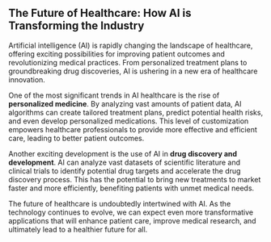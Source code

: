 ## The Future of Healthcare: How AI is Transforming the Industry

Artificial intelligence (AI) is rapidly changing the landscape of healthcare, offering exciting possibilities for improving patient outcomes and revolutionizing medical practices. From personalized treatment plans to groundbreaking drug discoveries, AI is ushering in a new era of healthcare innovation.

One of the most significant trends in AI healthcare is the rise of **personalized medicine**. By analyzing vast amounts of patient data, AI algorithms can create tailored treatment plans, predict potential health risks, and even develop personalized medications. This level of customization empowers healthcare professionals to provide more effective and efficient care, leading to better patient outcomes.

Another exciting development is the use of AI in **drug discovery and development**. AI can analyze vast datasets of scientific literature and clinical trials to identify potential drug targets and accelerate the drug discovery process. This has the potential to bring new treatments to market faster and more efficiently, benefiting patients with unmet medical needs.

The future of healthcare is undoubtedly intertwined with AI. As the technology continues to evolve, we can expect even more transformative applications that will enhance patient care, improve medical research, and ultimately lead to a healthier future for all.